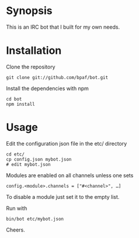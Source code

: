 # Synopsis

This is an IRC bot that I built for my own needs.

# Installation

Clone the repository

	git clone git://github.com/bpaf/bot.git

Install the dependencies with npm

	cd bot
	npm install

# Usage

Edit the configuration json file in the etc/ directory

	cd etc/
	cp config.json mybot.json
	# edit mybot.json

Modules are enabled on all channels unless one sets

	config.<module>.channels = ["#<channel>", …]

To disable a module just set it to the empty list.

Run with

	bin/bot etc/mybot.json

Cheers.

